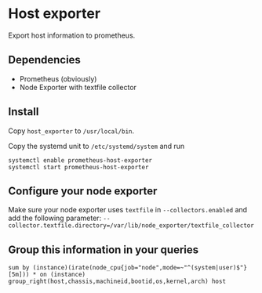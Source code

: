 # Host exporter

Export host information to prometheus.

## Dependencies

 * Prometheus (obviously)
 * Node Exporter with textfile collector

## Install

Copy `host_exporter` to `/usr/local/bin`.

Copy the systemd unit to `/etc/systemd/system` and run 

```
systemctl enable prometheus-host-exporter
systemctl start prometheus-host-exporter
```

## Configure your node exporter

Make sure your node exporter uses `textfile` in `--collectors.enabled` and add the following parameter: `--collector.textfile.directory=/var/lib/node_exporter/textfile_collector`

## Group this information in your queries

```
sum by (instance)(irate(node_cpu{job="node",mode=~"^(system|user)$"}[5m])) * on (instance) group_right(host,chassis,machineid,bootid,os,kernel,arch) host
```

